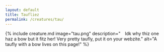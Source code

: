 ```yaml
---
layout: default
title: Taufliez
permalink: /creatures/tau/
---
```

{% include creature.md image="tau.png" description="&emsp;Idk why thiz one haz a bow but it fitz her! Very pretty taufly, put it on your webzite."
alt="A taufly with a bow lives on this page!" %}
